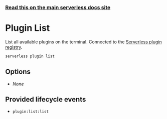 <!--
title: Serverless Framework Commands - AWS Lambda - Plugin List
menuText: Plugin List
menuOrder: 17
description: List all available Serverless plugins
layout: Doc
-->

<!-- DOCS-SITE-LINK:START automatically generated  -->
### [Read this on the main serverless docs site](https://www.serverless.com/framework/docs/providers/aws/cli-reference/plugin-list)
<!-- DOCS-SITE-LINK:END -->

# Plugin List

List all available plugins on the terminal. Connected to the [Serverless plugin registry](https://github.com/serverless/plugins).

```bash
serverless plugin list
```

## Options
- *None*

## Provided lifecycle events
- `plugin:list:list`
